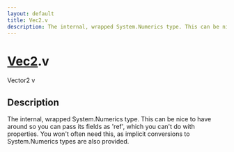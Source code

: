 ```yaml
---
layout: default
title: Vec2.v
description: The internal, wrapped System.Numerics type. This can be nice to have around so you can pass its fields as 'ref', which you can't do with properties. You won't often need this, as implicit conversions to System.Numerics types are also provided.
---
```

# [Vec2]({{site.url}}/Pages/StereoKit/Vec2.html).v

<div class='signature' markdown='1'>
Vector2 v
</div>

## Description
The internal, wrapped System.Numerics type. This can be
nice to have around so you can pass its fields as 'ref', which
you can't do with properties. You won't often need this, as
implicit conversions to System.Numerics types are also
provided.

